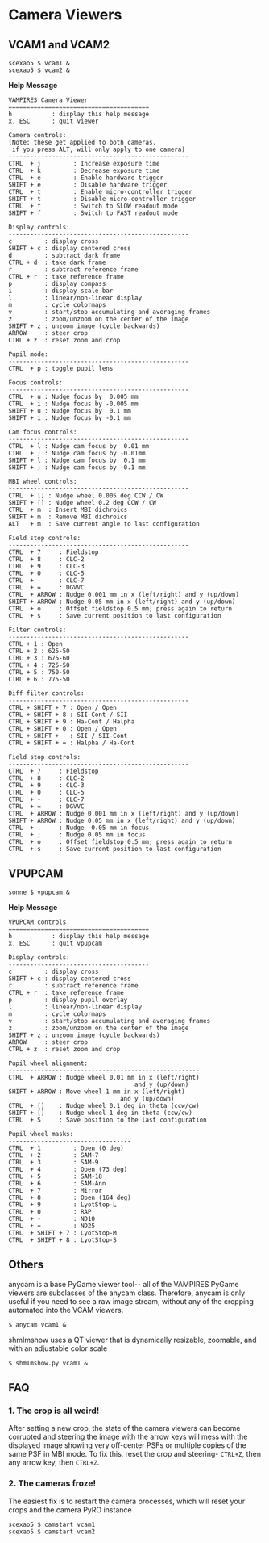 # Camera Viewers

## VCAM1 and VCAM2

```
scexao5 $ vcam1 &
scexao5 $ vcam2 &
```
**Help Message**
```
VAMPIRES Camera Viewer
=======================================
h           : display this help message
x, ESC      : quit viewer

Camera controls:
(Note: these get applied to both cameras.
 if you press ALT, will only apply to one camera)
--------------------------------------------------
CTRL  + j         : Increase exposure time
CTRL  + k         : Decrease exposure time
CTRL  + e         : Enable hardware trigger
SHIFT + e         : Disable hardware trigger
CTRL  + t         : Enable micro-controller trigger
SHIFT + t         : Disable micro-controller trigger
CTRL  + f         : Switch to SLOW readout mode
SHIFT + f         : Switch to FAST readout mode

Display controls:
--------------------------------------------------
c         : display cross
SHIFT + c : display centered cross
d         : subtract dark frame
CTRL + d  : take dark frame
r         : subtract reference frame
CTRL + r  : take reference frame
p         : display compass
i         : display scale bar
l         : linear/non-linear display
m         : cycle colormaps
v         : start/stop accumulating and averaging frames
z         : zoom/unzoom on the center of the image
SHIFT + z : unzoom image (cycle backwards)
ARROW     : steer crop
CTRL + z  : reset zoom and crop

Pupil mode:
--------------------------------------------------
CTRL  + p : toggle pupil lens

Focus controls:
--------------------------------------------------
CTRL  + u : Nudge focus by  0.005 mm
CTRL  + i : Nudge focus by -0.005 mm
SHIFT + u : Nudge focus by  0.1 mm
SHIFT + i : Nudge focus by -0.1 mm

Cam focus controls:
--------------------------------------------------
CTRL  + l : Nudge cam focus by  0.01 mm
CTRL  + ; : Nudge cam focus by -0.01mm
SHIFT + l : Nudge cam focus by  0.1 mm
SHIFT + ; : Nudge cam focus by -0.1 mm

MBI wheel controls:
--------------------------------------------------
CTRL  + [] : Nudge wheel 0.005 deg CCW / CW
SHIFT + [] : Nudge wheel 0.2 deg CCW / CW
CTRL  + m  : Insert MBI dichroics
SHIFT + m  : Remove MBI dichroics
ALT   + m  : Save current angle to last configuration

Field stop controls:
--------------------------------------------------
CTRL  + 7     : Fieldstop
CTRL  + 8     : CLC-2
CTRL  + 9     : CLC-3
CTRL  + 0     : CLC-5
CTRL  + -     : CLC-7
CTRL  + =     : DGVVC
CTRL  + ARROW : Nudge 0.001 mm in x (left/right) and y (up/down)
SHIFT + ARROW : Nudge 0.05 mm in x (left/right) and y (up/down)
CTRL  + o     : Offset fieldstop 0.5 mm; press again to return
CTRL  + s     : Save current position to last configuration

Filter controls:
--------------------------------------------------
CTRL + 1 : Open
CTRL + 2 : 625-50
CTRL + 3 : 675-60
CTRL + 4 : 725-50
CTRL + 5 : 750-50
CTRL + 6 : 775-50

Diff filter controls:
--------------------------------------------------
CTRL + SHIFT + 7 : Open / Open
CTRL + SHIFT + 8 : SII-Cont / SII
CTRL + SHIFT + 9 : Ha-Cont / Halpha
CTRL + SHIFT + 0 : Open / Open
CTRL + SHIFT + - : SII / SII-Cont
CTRL + SHIFT + = : Halpha / Ha-Cont

Field stop controls:
--------------------------------------------------
CTRL  + 7     : Fieldstop
CTRL  + 8     : CLC-2
CTRL  + 9     : CLC-3
CTRL  + 0     : CLC-5
CTRL  + -     : CLC-7
CTRL  + =     : DGVVC
CTRL  + ARROW : Nudge 0.001 mm in x (left/right) and y (up/down)
SHIFT + ARROW : Nudge 0.05 mm in x (left/right) and y (up/down)
CTRL  + .     : Nudge -0.05 mm in focus
CTRL  + ;     : Nudge 0.05 mm in focus
CTRL  + o     : Offset fieldstop 0.5 mm; press again to return
CTRL  + s     : Save current position to last configuration
```

## VPUPCAM

```
sonne $ vpupcam &
```

**Help Message**
```
VPUPCAM controls
=======================================
h           : display this help message
x, ESC      : quit vpupcam

Display controls:
---------------------------------------
c         : display cross
SHIFT + c : display centered cross
r         : subtract reference frame
CTRL + r  : take reference frame
p         : display pupil overlay
l         : linear/non-linear display
m         : cycle colormaps
v         : start/stop accumulating and averaging frames
z         : zoom/unzoom on the center of the image
SHIFT + z : unzoom image (cycle backwards)
ARROW     : steer crop
CTRL + z  : reset zoom and crop

Pupil wheel alignment:
-----------------------------------------------------
CTRL  + ARROW : Nudge wheel 0.01 mm in x (left/right)
                                   and y (up/down)
SHIFT + ARROW : Move wheel 1 mm in x (left/right)
                               and y (up/down)
CTRL  + []    : Nudge wheel 0.1 deg in theta (ccw/cw)
SHIFT + []    : Nudge wheel 1 deg in theta (ccw/cw)
CTRL  + S     : Save position to the last configuration

Pupil wheel masks:
----------------------------------
CTRL  + 1         : Open (0 deg)
CTRL  + 2         : SAM-7
CTRL  + 3         : SAM-9
CTRL  + 4         : Open (73 deg)
CTRL  + 5         : SAM-18
CTRL  + 6         : SAM-Ann
CTRL  + 7         : Mirror
CTRL  + 8         : Open (164 deg)
CTRL  + 9         : LyotStop-L
CTRL  + 0         : RAP
CTRL  + -         : ND10
CTRL  + =         : ND25
CTRL  + SHIFT + 7 : LyotStop-M
CTRL  + SHIFT + 8 : LyotStop-S
```

## Others

anycam is a base PyGame viewer tool-- all of the VAMPIRES PyGame viewers are subclasses of the anycam class. Therefore, anycam is only useful if you need to see a raw image stream, without any of the cropping automated into the VCAM viewers.
```
$ anycam vcam1 &
```

shmImshow uses a QT viewer that is dynamically resizable, zoomable, and with an adjustable color scale
```
$ shmImshow.py vcam1 &
```


## FAQ

### 1. The crop is all weird!

After setting a new crop, the state of the camera viewers can become corrupted and steering the image with the arrow keys will mess with the displayed image showing very off-center PSFs or multiple copies of the same PSF in MBI mode. To fix this, reset the crop and steering- `CTRL+Z`, then any arrow key, then `CTRL+Z`.

### 2. The cameras froze!

The easiest fix is to restart the camera processes, which will reset your crops and the camera PyRO instance

```
scexao5 $ camstart vcam1
scexao5 $ camstart vcam2
```
